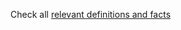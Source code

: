 Check all [relevant definitions and facts](https://optim.iskh.me/07.linear_algebra.html#bases-and-dimension)